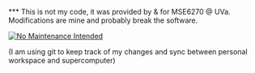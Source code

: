 *** This is not my code, it was provided by & for  MSE6270 @ UVa. Modifications are mine and probably break the software. 

[![No Maintenance Intended](http://unmaintained.tech/badge.svg)](http://unmaintained.tech/)

(I am using git to keep track of my changes and sync between personal workspace and supercomputer)
